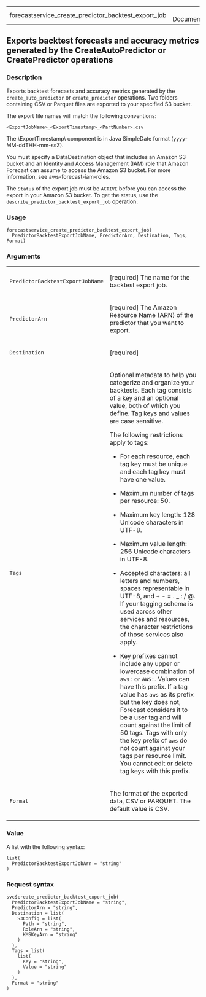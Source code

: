 <table style="width: 100%;">
<tbody>
<tr class="odd">
<td>forecastservice_create_predictor_backtest_export_job</td>
<td style="text-align: right;">R Documentation</td>
</tr>
</tbody>
</table>

## Exports backtest forecasts and accuracy metrics generated by the CreateAutoPredictor or CreatePredictor operations

### Description

Exports backtest forecasts and accuracy metrics generated by the
`create_auto_predictor` or `create_predictor` operations. Two folders
containing CSV or Parquet files are exported to your specified S3
bucket.

The export file names will match the following conventions:

`⁠<ExportJobName>_<ExportTimestamp>_<PartNumber>.csv⁠`

The \\ExportTimestamp\\ component is in Java SimpleDate format
(yyyy-MM-ddTHH-mm-ssZ).

You must specify a DataDestination object that includes an Amazon S3
bucket and an Identity and Access Management (IAM) role that Amazon
Forecast can assume to access the Amazon S3 bucket. For more
information, see aws-forecast-iam-roles.

The `Status` of the export job must be `ACTIVE` before you can access
the export in your Amazon S3 bucket. To get the status, use the
`describe_predictor_backtest_export_job` operation.

### Usage

    forecastservice_create_predictor_backtest_export_job(
      PredictorBacktestExportJobName, PredictorArn, Destination, Tags, Format)

### Arguments

<table>
<colgroup>
<col style="width: 35%" />
<col style="width: 65%" />
</colgroup>
<tbody>
<tr class="odd">
<td><code
id="forecastservice_create_predictor_backtest_export_job_:_PredictorBacktestExportJobName">PredictorBacktestExportJobName</code></td>
<td><p>[required] The name for the backtest export job.</p></td>
</tr>
<tr class="even">
<td><code
id="forecastservice_create_predictor_backtest_export_job_:_PredictorArn">PredictorArn</code></td>
<td><p>[required] The Amazon Resource Name (ARN) of the predictor that
you want to export.</p></td>
</tr>
<tr class="odd">
<td><code
id="forecastservice_create_predictor_backtest_export_job_:_Destination">Destination</code></td>
<td><p>[required]</p></td>
</tr>
<tr class="even">
<td><code
id="forecastservice_create_predictor_backtest_export_job_:_Tags">Tags</code></td>
<td><p>Optional metadata to help you categorize and organize your
backtests. Each tag consists of a key and an optional value, both of
which you define. Tag keys and values are case sensitive.</p>
<p>The following restrictions apply to tags:</p>
<ul>
<li><p>For each resource, each tag key must be unique and each tag key
must have one value.</p></li>
<li><p>Maximum number of tags per resource: 50.</p></li>
<li><p>Maximum key length: 128 Unicode characters in UTF-8.</p></li>
<li><p>Maximum value length: 256 Unicode characters in UTF-8.</p></li>
<li><p>Accepted characters: all letters and numbers, spaces
representable in UTF-8, and + - = . _ : / @. If your tagging schema is
used across other services and resources, the character restrictions of
those services also apply.</p></li>
<li><p>Key prefixes cannot include any upper or lowercase combination of
<code style="white-space: pre;">⁠aws:⁠</code> or <code
style="white-space: pre;">⁠AWS:⁠</code>. Values can have this prefix. If a
tag value has <code>aws</code> as its prefix but the key does not,
Forecast considers it to be a user tag and will count against the limit
of 50 tags. Tags with only the key prefix of <code>aws</code> do not
count against your tags per resource limit. You cannot edit or delete
tag keys with this prefix.</p></li>
</ul></td>
</tr>
<tr class="odd">
<td><code
id="forecastservice_create_predictor_backtest_export_job_:_Format">Format</code></td>
<td><p>The format of the exported data, CSV or PARQUET. The default
value is CSV.</p></td>
</tr>
</tbody>
</table>

### Value

A list with the following syntax:

    list(
      PredictorBacktestExportJobArn = "string"
    )

### Request syntax

    svc$create_predictor_backtest_export_job(
      PredictorBacktestExportJobName = "string",
      PredictorArn = "string",
      Destination = list(
        S3Config = list(
          Path = "string",
          RoleArn = "string",
          KMSKeyArn = "string"
        )
      ),
      Tags = list(
        list(
          Key = "string",
          Value = "string"
        )
      ),
      Format = "string"
    )
